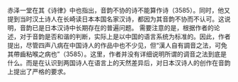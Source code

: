 赤泽一堂在其《诗律》中也指出，音韵不协的诗不能算作诗（3585）。同时，他又提到当时汉土诗人在长崎读日本本国名家汉诗，都因为其音韵不协而不认可。这说明，音韵已是日本汉诗中长期存在的普遍问题。
需要注意的是，根据作者的论述，对于音韵是否和谐的判断，实际上是以中国的语言系统为标准的。因此，作者提出，尽管四声八病在中国诗人的作品中也不少见，但“漢人自有調音之法，可免其帶齒粘喉之病也”（3585）。这里，作者并没有详细说明所谓的调音之法到底是什么。而是在认识到两国诗人在语言上的天然差异后，对日本汉诗人的创作在音韵上提出了严格的要求。